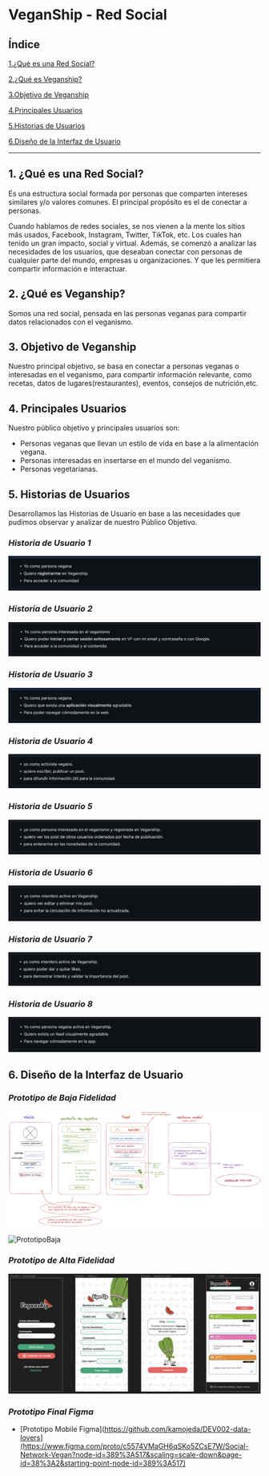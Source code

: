 # VeganShip - Red Social

## Índice

[1.¿Qué es una Red Social?](#1-¿qué-es-una-red-social?)

[2.¿Qué es Veganship?](#2-¿qué-es-veganship?)

[3.Objetivo de Veganship](#3-objetivo-de-veganship)

[4.Principales Usuarios](#4-principales-usuarios)

[5.Historias de Usuarios](#5-historias-de-usuarios)

[6.Diseño de la Interfaz de Usuario](#6-diseño-de-la-interfaz-de-usuario)

***

## **1. ¿Qué es una Red Social?**

Es una estructura social formada por personas que comparten intereses similares y/o valores comunes. El principal propósito es el de conectar a personas.

Cuando hablamos de redes sociales, se nos vienen a la mente los sitios más usados, Facebook, Instagram, Twitter, TikTok, etc. Los cuales han tenido un gran impacto, social y virtual.
Además, se comenzó a analizar las necesidades de los usuarios, que deseaban conectar con personas de cualquier parte del mundo, empresas u organizaciones. Y que les permitiera compartir información e interactuar.

## **2. ¿Qué es Veganship?**

Somos una red social, pensada en las personas veganas para compartir datos relacionados con el veganismo. 

## **3. Objetivo de Veganship**

Nuestro principal objetivo, se basa en conectar a personas veganas o interesadas en el veganismo, para compartir información relevante, como recetas, datos de lugares(restaurantes), eventos, consejos de nutrición,etc.

## **4. Principales Usuarios**

Nuestro público objetivo y principales usuarios son:
* Personas veganas que llevan un estilo de vida en base a la alimentación vegana.
* Personas interesadas en insertarse en el mundo del veganismo.
* Personas vegetarianas.
 
 ## **5. Historias de Usuarios**

Desarrollamos las Historias de Usuario en base a las necesidades que pudimos observar y analizar de nuestro Público Objetivo.

### ***Historia de Usuario 1***
![HU1](src/img/HU-1.png)

### ***Historia de Usuario 2***
![HU2](src/img/HU-2.png)

### ***Historia de Usuario 3***
![HU3](src/img/HU-3.png)

### ***Historia de Usuario 4***
![HU4](src/img/HU-4.png)

### ***Historia de Usuario 5***
![HU5](src/img/HU-5.png)

### ***Historia de Usuario 6***
![HU6](src/img/HU-6.png)

### ***Historia de Usuario 7***
![HU7](src/img/HU-7.png)

### ***Historia de Usuario 8***
![HU8](src/img/HU-8.png)

## **6. Diseño de la Interfaz de Usuario**

### ***Prototipo de Baja Fidelidad***

![BocetosPrototipoBaja](src/img/Proto_Baja.png)

![PrototipoBaja](src/img/prototipoBaja.png)

### ***Prototipo de Alta Fidelidad***

![prototipo1](src/img/Proto_Alta.png)

### ***Prototipo Final Figma***
* [Prototipo Mobile Figma](https://github.com/kamojeda/DEV002-data-lovers](https://www.figma.com/proto/c5574VMaGH6qSKo5ZCsE7W/Social-Network-Vegan?node-id=389%3A517&scaling=scale-down&page-id=38%3A2&starting-point-node-id=389%3A517)



